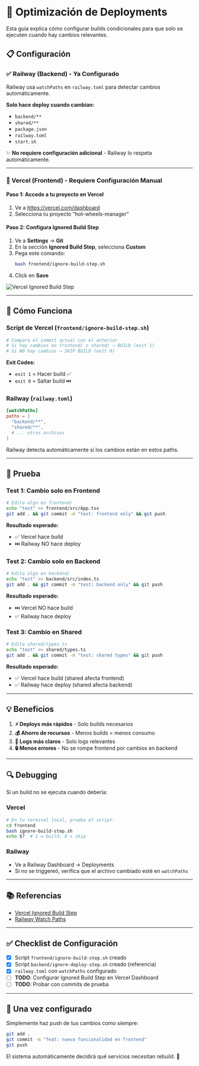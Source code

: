 # 🚀 Optimización de Deployments

Esta guía explica cómo configurar builds condicionales para que solo se ejecuten cuando hay cambios relevantes.

## 📋 Configuración

### ✅ Railway (Backend) - Ya Configurado

Railway usa `watchPaths` en `railway.toml` para detectar cambios automáticamente.

**Solo hace deploy cuando cambian:**
- `backend/**`
- `shared/**`
- `package.json`
- `railway.toml`
- `start.sh`

✨ **No requiere configuración adicional** - Railway lo respeta automáticamente.

---

### 🔧 Vercel (Frontend) - Requiere Configuración Manual

#### Paso 1: Accede a tu proyecto en Vercel
1. Ve a https://vercel.com/dashboard
2. Selecciona tu proyecto "hot-wheels-manager"

#### Paso 2: Configura Ignored Build Step
1. Ve a **Settings** → **Git**
2. En la sección **Ignored Build Step**, selecciona **Custom**
3. Pega este comando:
   ```bash
   bash frontend/ignore-build-step.sh
   ```
4. Click en **Save**

![Vercel Ignored Build Step](https://vercel.com/_next/image?url=%2Fdocs-proxy%2Fstatic%2Fdocs%2Fconcepts%2Fgit%2Fignored-build-step.png&w=3840&q=75)

---

## 🎯 Cómo Funciona

### Script de Vercel (`frontend/ignore-build-step.sh`)

```bash
# Compara el commit actual con el anterior
# Si hay cambios en frontend/ o shared/ → BUILD (exit 1)
# Si NO hay cambios → SKIP BUILD (exit 0)
```

**Exit Codes:**
- `exit 1` = Hacer build ✅
- `exit 0` = Saltar build ⏭️

### Railway (`railway.toml`)

```toml
[watchPaths]
paths = [
  "backend/**",
  "shared/**",
  # ... otros archivos
]
```

Railway detecta automáticamente si los cambios están en estos paths.

---

## 🧪 Prueba

### Test 1: Cambio solo en Frontend
```bash
# Edita algo en frontend/
echo "test" >> frontend/src/App.tsx
git add . && git commit -m "test: frontend only" && git push
```

**Resultado esperado:**
- ✅ Vercel hace build
- ⏭️ Railway NO hace deploy

### Test 2: Cambio solo en Backend
```bash
# Edita algo en backend/
echo "test" >> backend/src/index.ts
git add . && git commit -m "test: backend only" && git push
```

**Resultado esperado:**
- ⏭️ Vercel NO hace build
- ✅ Railway hace deploy

### Test 3: Cambio en Shared
```bash
# Edita shared/types.ts
echo "test" >> shared/types.ts
git add . && git commit -m "test: shared types" && git push
```

**Resultado esperado:**
- ✅ Vercel hace build (shared afecta frontend)
- ✅ Railway hace deploy (shared afecta backend)

---

## 💡 Beneficios

1. **⚡ Deploys más rápidos** - Solo builds necesarios
2. **💰 Ahorro de recursos** - Menos builds = menos consumo
3. **🎯 Logs más claros** - Solo logs relevantes
4. **🔒 Menos errores** - No se rompe frontend por cambios en backend

---

## 🔍 Debugging

Si un build no se ejecuta cuando debería:

### Vercel
```bash
# En tu terminal local, prueba el script:
cd frontend
bash ignore-build-step.sh
echo $?  # 1 = build, 0 = skip
```

### Railway
- Ve a Railway Dashboard → Deployments
- Si no se triggereó, verifica que el archivo cambiado esté en `watchPaths`

---

## 📚 Referencias

- [Vercel Ignored Build Step](https://vercel.com/docs/projects/overview#ignored-build-step)
- [Railway Watch Paths](https://docs.railway.app/deploy/deployments#watch-paths)

---

## ✅ Checklist de Configuración

- [x] Script `frontend/ignore-build-step.sh` creado
- [x] Script `backend/ignore-deploy-step.sh` creado (referencia)
- [x] `railway.toml` con `watchPaths` configurado
- [ ] **TODO**: Configurar Ignored Build Step en Vercel Dashboard
- [ ] **TODO**: Probar con commits de prueba

---

## 🎉 Una vez configurado

Simplemente haz push de tus cambios como siempre:

```bash
git add .
git commit -m "feat: nueva funcionalidad en frontend"
git push
```

El sistema automáticamente decidirá qué servicios necesitan rebuild. 🚀
